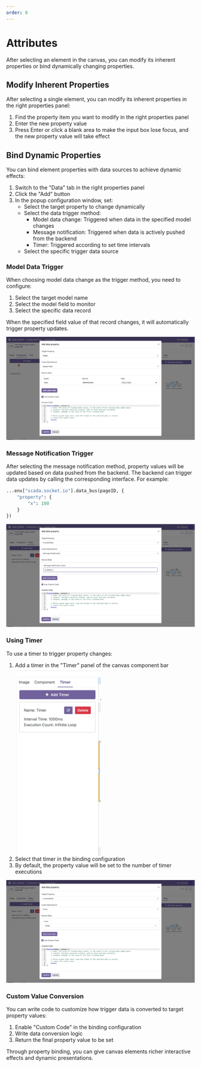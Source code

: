 ```yaml
---
order: 8
---
```

# Attributes

After selecting an element in the canvas, you can modify its inherent properties or bind dynamically changing properties.

## Modify Inherent Properties

After selecting a single element, you can modify its inherent properties in the right properties panel:

1. Find the property item you want to modify in the right properties panel
2. Enter the new property value
3. Press Enter or click a blank area to make the input box lose focus, and the new property value will take effect

## Bind Dynamic Properties

You can bind element properties with data sources to achieve dynamic effects:

1. Switch to the "Data" tab in the right properties panel
2. Click the "Add" button
3. In the popup configuration window, set:
   - Select the target property to change dynamically
   - Select the data trigger method:
     - Model data change: Triggered when data in the specified model changes
     - Message notification: Triggered when data is actively pushed from the backend
     - Timer: Triggered according to set time intervals
   - Select the specific trigger data source

### Model Data Trigger

When choosing model data change as the trigger method, you need to configure:

1. Select the target model name
2. Select the model field to monitor
3. Select the specific data record

When the specified field value of that record changes, it will automatically trigger property updates.

![Model data trigger](./bind-attr-model.jpg)

### Message Notification Trigger

After selecting the message notification method, property values will be updated based on data pushed from the backend. The backend can trigger data updates by calling the corresponding interface. For example:
```python
...env["scada.socket.io"].data_bus(pageID, {
    "property": {
        "x": 100
    }
})
```
![Message notification trigger](./bind-attr-message.jpg)

### Using Timer

To use a timer to trigger property changes:

1. Add a timer in the "Timer" panel of the canvas component bar
   <div style="height: 500px;">
   <img src="./timer.jpg" alt="Add timer" style="height: 100%;">
   </div>
2. Select that timer in the binding configuration
3. By default, the property value will be set to the number of timer executions

![Timer trigger](./bind-attr-timer.jpg)

### Custom Value Conversion

You can write code to customize how trigger data is converted to target property values:

1. Enable "Custom Code" in the binding configuration
2. Write data conversion logic
3. Return the final property value to be set

Through property binding, you can give canvas elements richer interactive effects and dynamic presentations. 